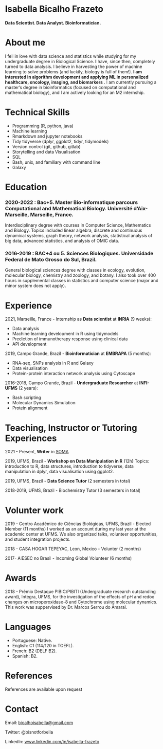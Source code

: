 
# Isabella Bicalho Frazeto

#### Data Scientist. Data Analyst. Bioinformatician.

# About me

I fell in love with data science and statistics while studying for my undergraduate degree in Biological Science. I have, since then, completely turned to data analysis. I believe in harvesting the power of machine learning to solve problems (and luckily, biology is full of them!). **I am interested in algorithm development and applying ML in personalized healthcare, oncology, imaging, and biomarkers** . I am currently pursuing a master’s degree in bioinformatics (focused on computational and mathematical biology), and I am actively looking for an M2 internship. 


# Technical Skills

  - Programming (R, python, java)
  - Machine learning
  - Rmarkdown and jupyter notebooks
  - Tidy tidyverse (dplyr, ggplot2, tidyr, tidymodels)
  - Version control (git, github, gitlab)
  - Storytelling and data Visualisation
  - SQL
  - Bash, unix, and familiary with command line
  - Galaxy  

# Education

### 2020-2022 : Bac+5. Master Bio-informatique parcours Computational and Mathematical Biology. Université d’Aix-Marseille, Marseille, France.
Interdisciplinary degree with courses in Computer Science, Mathematics and Biology. Topics included linear algebra, discrete and continuous dynamical systems, graph theory, network analysis, statistical analysis of big data, advanced statistics, and analysis of OMIC data.

### 2016-2019 : BAC+4 ou 5. Sciences Biologiques. Universidade Federal de Mato Grosso do Sul, Brazil.
General biological sciences degree with classes in ecology, evolution, molecular biology, chemistry and zoology, and botany. I also took over 400 hours in supplemental classes in statistics and computer science (major and minor system does not apply).

# Experience

2021, Marseille, France - Internship as **Data scientist** at **INRIA** (9 weeks):
 - Data analysis
 - Machine learning development in R using tidymodels
 - Prediction of immunotherapy response using clinical data
 - API development


2019, Campo Grande, Brazil - **Bioinformatician** at  **EMBRAPA** (5 months):
  - RNA-seq, SNPs analysis in R and Galaxy
  - Data visualisation
  - Protein-protein interaction network analysis using Cytoscape


2016-2018, Campo Grande, Brazil - **Undergraduate Researcher** at **INFI- UFMS** (2 years):
 - Bash scripting
 - Molecular Dynamics Simulation
 - Protein alignment 

# Teaching, Instructor or Tutoring Experiences

2021 - Present, **Writer** in [SOMA](https://www.somaquadrados.com/)


2019, UFMS, Brazil - **Workshop on Data Manipulation in R** (12h)
Topics: introduction to R, data structures, introduction to tidyverse, data manipulation in dplyr, data visualisation using ggplot2.

2019, UFMS, Brazil - **Data Science Tutor** (2 semesters in total)

2018-2019, UFMS, Brazil - Biochemistry Tutor  (3 semesters in total)


# Volunter work

2019 - Centro Acadêmico de Ciências Biológicas, UFMS, Brazil - Elected Member (11 months)
I worked as an account during my last year at the academic center at UFMS. We also organized talks, volunteer opportunities, and student integration projects.

2018 - CASA HOGAR TEPEYAC, Leon, Mexico - Volunter (2 months)

2017- AIESEC no Brasil - Incoming Global Volunteer (6 months)


# Awards 

2018 - Prêmio Destaque PIBIC/PIBITI (Undergraduate research outstanding award),  Integra, UFMS, for the investigation of the effects of pH and redox changes on microperoxidase-8 and Cytochrome using molecular dynamics. This work was suppervised by Dr. Marcos Serrou do Amaral.


# Languages

- Portuguese:  Native.
- English: C1 (114/120 in TOEFL).
- French: B2 (DELF B2).
- Spanish: B2.


# References

References are available upon request

# Contact

Email: bicalhoisabella@gmail.com

Twitter: @bisnotforbella

LinkedIn: www.linkedin.com/in/isabella-frazeto


